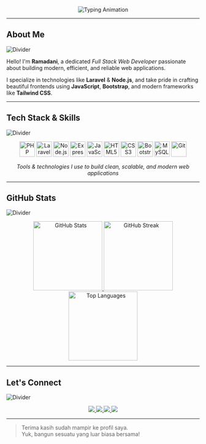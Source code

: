 <!-- Dynamic Typing Header -->
<div align="center">
  <img src="https://readme-typing-svg.demolab.com?font=JetBrains+Mono&weight=600&size=28&duration=4000&pause=1000&color=8E2DE2&center=true&vCenter=true&width=500&lines=Hi%2C+I'm+Ramadani;" alt="Typing Animation" />
</div>


---

## About Me
![Divider](https://user-images.githubusercontent.com/73097560/115834477-dbab4500-a447-11eb-908a-139a6edaec5c.gif)

Hello! I'm **Ramadani**, a dedicated _Full Stack Web Developer_ passionate about building modern, efficient, and reliable web applications.

I specialize in technologies like **Laravel** & **Node.js**, and take pride in crafting beautiful frontends using **JavaScript**, **Bootstrap**, and modern frameworks like **Tailwind CSS**.

---

## Tech Stack & Skills
![Divider](https://user-images.githubusercontent.com/73097560/115834477-dbab4500-a447-11eb-908a-139a6edaec5c.gif)

<p align="center">
  <!-- PHP & Laravel -->
  <img src="https://cdn.jsdelivr.net/gh/devicons/devicon/icons/php/php-original.svg" alt="PHP" width="40" height="40"/>
  <img src="https://cdn.jsdelivr.net/gh/devicons/devicon/icons/laravel/laravel-original.svg" alt="Laravel" width="40" height="40"/>

  
  <!-- Node.js & Express -->
  <img src="https://cdn.jsdelivr.net/gh/devicons/devicon/icons/nodejs/nodejs-original.svg" alt="Node.js" width="40" height="40"/>
  <img src="https://cdn.jsdelivr.net/gh/devicons/devicon/icons/express/express-original.svg" alt="Express.js" width="40" height="40"/>
  
  <!-- JavaScript, HTML, CSS, Bootstrap -->
  <img src="https://cdn.jsdelivr.net/gh/devicons/devicon/icons/javascript/javascript-original.svg" alt="JavaScript" width="40" height="40"/>
  <img src="https://cdn.jsdelivr.net/gh/devicons/devicon/icons/html5/html5-original.svg" alt="HTML5" width="40" height="40"/>
  <img src="https://cdn.jsdelivr.net/gh/devicons/devicon/icons/css3/css3-original.svg" alt="CSS3" width="40" height="40"/>
  <img src="https://cdn.jsdelivr.net/gh/devicons/devicon/icons/bootstrap/bootstrap-original.svg" alt="Bootstrap" width="40" height="40"/>
  
  <!-- MySQL, Git, VSCode -->
  <img src="https://cdn.jsdelivr.net/gh/devicons/devicon/icons/mysql/mysql-original.svg" alt="MySQL" width="40" height="40"/>
  <img src="https://cdn.jsdelivr.net/gh/devicons/devicon/icons/git/git-original.svg" alt="Git" width="40" height="40"/>

</p>

<p align="center"><i>Tools & technologies I use to build clean, scalable, and modern web applications</i></p>

---

## GitHub Stats
![Divider](https://user-images.githubusercontent.com/73097560/115834477-dbab4500-a447-11eb-908a-139a6edaec5c.gif)

<div align="center">
  <a href="https://github.com/Ramadani16">
    <img height="180em" src="https://github-readme-stats.vercel.app/api?username=Ramadani16&show_icons=true&theme=dark&title_color=FFD700&icon_color=FFD700&text_color=FFFFFF&bg_color=0D1117&include_all_commits=true&count_private=true" alt="GitHub Stats"/>
   <img height="180em" src="https://github-streak-stats.demolab.com/?user=Ramadani16&theme=dark&random=1" alt="GitHub Streak"/>
    <img height="180em" src="https://github-readme-stats.vercel.app/api/top-langs/?username=Ramadani16&layout=compact&theme=dark&title_color=FFD700&text_color=FFFFFF&bg_color=0D1117" alt="Top Languages"/>
  </a>
</div>

---

## Let's Connect
![Divider](https://user-images.githubusercontent.com/73097560/115834477-dbab4500-a447-11eb-908a-139a6edaec5c.gif)
<div align="center">
  <a href="https://linkedin.com/in/Ramadani_">
    <img src="https://img.shields.io/badge/LinkedIn-0077B5?style=for-the-badge&logo=linkedin&logoColor=white" />
  </a>
  <a href="https://instagram.com/rma_dani16">
    <img src="https://img.shields.io/badge/Instagram-E4405F?style=for-the-badge&logo=instagram&logoColor=white" />
  </a>
  <a href="https://www.tiktok.com/@rama1602__">
    <img src="https://img.shields.io/badge/TikTok-000000?style=for-the-badge&logo=tiktok&logoColor=white" />
  </a>
  <a href="mailto:your.rmadani1602@gmail.com">
    <img src="https://img.shields.io/badge/Email-D14836?style=for-the-badge&logo=gmail&logoColor=white" />
  </a>
</div>


---

> Terima kasih sudah mampir ke profil saya.  
> Yuk, bangun sesuatu yang luar biasa bersama! 

